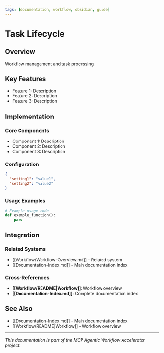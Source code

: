 ```yaml
---
tags: [documentation, workflow, obsidian, guide]
---
```

# Task Lifecycle

## Overview

Workflow management and task processing

## Key Features

- Feature 1: Description
- Feature 2: Description  
- Feature 3: Description

## Implementation

### Core Components

- Component 1: Description
- Component 2: Description
- Component 3: Description

### Configuration

```json
{
  "setting1": "value1",
  "setting2": "value2"
}
```

### Usage Examples

```python
# Example usage code
def example_function():
    pass
```

## Integration

### Related Systems

- [[Workflow/Workflow-Overview.md]] - Related system
- [[Documentation-Index.md]] - Main documentation index

### Cross-References

- **[[Workflow/README|Workflow]]**: Workflow overview
- **[[Documentation-Index.md]]**: Complete documentation index

## See Also

- [[Documentation-Index.md]] - Main documentation index
- [[Workflow/README|Workflow]] - Workflow overview

---

*This documentation is part of the MCP Agentic Workflow Accelerator project.*
